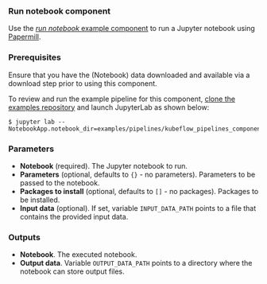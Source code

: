 ### Run notebook component

Use the [_run notebook_ example component](https://github.com/elyra-ai/elyra/blob/master/etc/config/components/kfp/run_notebook_using_papermill.yaml) to run a Jupyter notebook using [Papermill](https://papermill.readthedocs.io/en/latest/).

### Prerequisites

Ensure that you have the (Notebook) data downloaded and available via a download step prior to using this component.

To review and run the example pipeline for this component, [clone the examples repository](https://github.com/elyra-ai/examples) and launch JupyterLab as shown below:

```
$ jupyter lab --NotebookApp.notebook_dir=examples/pipelines/kubeflow_pipelines_component_examples/run_notebook_component/
```

### Parameters

- **Notebook** (required). The Jupyter notebook to run.
- **Parameters** (optional, defaults to `{}` - no parameters). Parameters to be passed to the notebook.
- **Packages to install** (optional, defaults to `[]` - no packages). Packages to be installed.
- **Input data** (optional). If set, variable `INPUT_DATA_PATH` points to a file that contains the provided input data.

### Outputs

- **Notebook**. The executed notebook.
- **Output data**. Variable `OUTPUT_DATA_PATH` points to a directory where the notebook can store output files.
